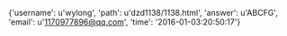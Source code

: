 {'username': u'wylong', 'path': u'dzd1138/1138.html', 'answer': u'ABCFG', 'email': u'1170977896@qq.com', 'time': '2016-01-03:20:50:17'}